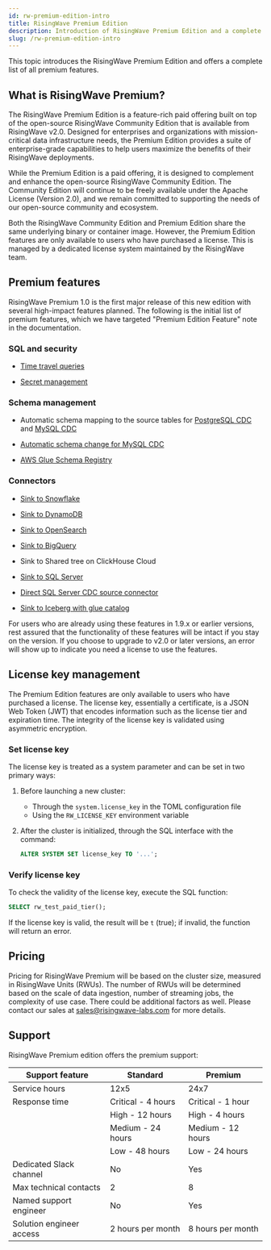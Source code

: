 ```yaml
---
id: rw-premium-edition-intro
title: RisingWave Premium Edition
description: Introduction of RisingWave Premium Edition and a complete list of premium features.
slug: /rw-premium-edition-intro
---
```

<head>
  <link rel="canonical" href="https://docs.risingwave.com/docs/current/rw-premium-edition-intro/" />
</head>

This topic introduces the RisingWave Premium Edition and offers a complete list of all premium features.

## What is RisingWave Premium?

The RisingWave Premium Edition is a feature-rich paid offering built on top of the open-source RisingWave Community Edition that is available from RisingWave v2.0. Designed for enterprises and organizations with mission-critical data infrastructure needs, the Premium Edition provides a suite of enterprise-grade capabilities to help users maximize the benefits of their RisingWave deployments.

While the Premium Edition is a paid offering, it is designed to complement and enhance the open-source RisingWave Community Edition. The Community Edition will continue to be freely available under the Apache License (Version 2.0), and we remain committed to supporting the needs of our open-source community and ecosystem.

Both the RisingWave Community Edition and Premium Edition share the same underlying binary or container image. However, the Premium Edition features are only available to users who have purchased a license. This is managed by a dedicated license system maintained by the RisingWave team.

## Premium features

RisingWave Premium 1.0 is the first major release of this new edition with several high-impact features planned. The following is the initial list of premium features, which we have targeted "Premium Edition Feature" note in the documentation.

### SQL and security

- [Time travel queries](/transform/time-travel-query.md)

- [Secret management](/deploy/manage-secrets.md)

### Schema management

- Automatic schema mapping to the source tables for [PostgreSQL CDC](/guides/ingest-from-postgres-cdc.md#automatically-map-upstream-table-schema) and [MySQL CDC](/guides/ingest-from-mysql-cdc.md#automatically-map-upstream-table-schema)

- [Automatic schema change for MySQL CDC](/guides/ingest-from-mysql-cdc.md#automatically-change-schema)

- [AWS Glue Schema Registry](/ingest/ingest-from-kafka.md#read-schemas-from-aws-glue-schema-registry)

### Connectors

- [Sink to Snowflake](/guides/sink-to-snowflake.md)

- [Sink to DynamoDB](/guides/sink-to-dynamodb.md)

- [Sink to OpenSearch](/guides/sink-to-opensearch.md)

- [Sink to BigQuery](/guides/sink-to-bigquery.md)

- Sink to Shared tree on ClickHouse Cloud

- [Sink to SQL Server](/guides/sink-to-sqlserver.md)

- [Direct SQL Server CDC source connector](/guides/ingest-from-sqlserver-cdc.md)

- [Sink to Iceberg with glue catalog](/guides/sink-to-iceberg.md#glue-catelogs)

For users who are already using these features in 1.9.x or earlier versions, rest assured that the functionality of these features will be intact if you stay on the version. If you choose to upgrade to v2.0 or later versions, an error will show up to indicate you need a license to use the features.

## License key management

The Premium Edition features are only available to users who have purchased a license. The license key, essentially a certificate, is a JSON Web Token (JWT) that encodes information such as the license tier and expiration time. The integrity of the license key is validated using asymmetric encryption.

### Set license key

The license key is treated as a system parameter and can be set in two primary ways:

1. Before launching a new cluster:

    - Through the `system.license_key` in the TOML configuration file
    - Using the `RW_LICENSE_KEY` environment variable

2. After the cluster is initialized, through the SQL interface with the command:

    ```sql
    ALTER SYSTEM SET license_key TO '...';
    ```

### Verify license key

To check the validity of the license key, execute the SQL function:

```sql
SELECT rw_test_paid_tier();
```

If the license key is valid, the result will be `t` (true); if invalid, the function will return an error.

## Pricing

Pricing for RisingWave Premium will be based on the cluster size, measured in RisingWave Units (RWUs). The number of RWUs will be determined based on the scale of data ingestion, number of streaming jobs, the complexity of use case. There could be additional factors as well. Please contact our sales at [sales@risingwave-labs.com](mailto:sales@risingwave-labs.com) for more details.

## Support

RisingWave Premium edition offers the premium support:

| Support feature             | Standard            | Premium            |
|-----------------------------|---------------------|--------------------|
| Service hours               | 12x5                | 24x7               |
| Response time               | Critical - 4 hours  | Critical - 1 hour  |
|                             | High - 12 hours     | High - 4 hours     |
|                             | Medium - 24 hours   | Medium - 12 hours  |
|                             | Low - 48 hours      | Low - 24 hours     |
| Dedicated Slack channel      | No                  | Yes                |
| Max technical contacts      | 2                   | 8                  |
| Named support engineer      | No                  | Yes                |
| Solution engineer access    | 2 hours per month   | 8 hours per month  |
